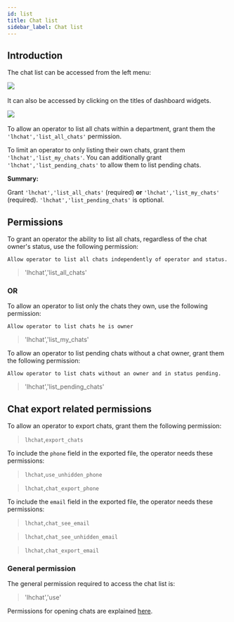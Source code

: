 ```yaml
---
id: list
title: Chat list
sidebar_label: Chat list
---
```


## Introduction

The chat list can be accessed from the left menu:

​![](/img/chat/chat-list.png)

It can also be accessed by clicking on the titles of dashboard widgets.

​![](/img/chat/widget-title.png)

To allow an operator to list all chats within a department, grant them the `'lhchat','list_all_chats'` permission.

To limit an operator to only listing their own chats, grant them `'lhchat','list_my_chats'`. You can additionally grant `'lhchat','list_pending_chats'` to allow them to list pending chats.

**Summary:**

Grant `'lhchat','list_all_chats'` (required) **or** `'lhchat','list_my_chats'` (required).  `'lhchat','list_pending_chats'` is optional.

## Permissions

To grant an operator the ability to list all chats, regardless of the chat owner's status, use the following permission:

`Allow operator to list all chats independently of operator and status.`
> 'lhchat','list_all_chats'

### OR

To allow an operator to list only the chats they own, use the following permission:

`Allow operator to list chats he is owner`
> 'lhchat','list_my_chats'

To allow an operator to list pending chats without a chat owner, grant them the following permission:

`Allow operator to list chats without an owner and in status pending.`
> 'lhchat','list_pending_chats'

## Chat export related permissions

To allow an operator to export chats, grant them the following permission:

> `lhchat`,`export_chats`

To include the `phone` field in the exported file, the operator needs these permissions:

> `lhchat`,`use_unhidden_phone`

> `lhchat`,`chat_export_phone`

To include the `email` field in the exported file, the operator needs these permissions:

> `lhchat`,`chat_see_email`

> `lhchat`,`chat_see_unhidden_email`

> `lhchat`,`chat_export_email`

### General permission

The general permission required to access the chat list is:
> 'lhchat','use'

Permissions for opening chats are explained [here](chat/chat.md#permissions-influencing-chat-opening-permissions).

